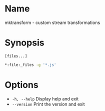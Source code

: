 # Name

mktransform - custom stream transformations

# Synopsis

```
[files...]
```

```zsh
*:file:_files -g '*.js'
```

# Options

+ `-h, --help` Display help and exit
+ `--version` Print the version and exit

